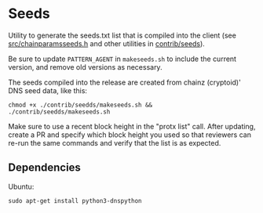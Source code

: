 # Seeds

Utility to generate the seeds.txt list that is compiled into the client
(see [src/chainparamsseeds.h](/src/chainparamsseeds.h) and other utilities in [contrib/seeds](/contrib/seeds)).

Be sure to update `PATTERN_AGENT` in `makeseeds.sh` to include the current version,
and remove old versions as necessary.

The seeds compiled into the release are created from chainz (cryptoid)' DNS seed data, like this:

    chmod +x ./contrib/seedds/makeseeds.sh && ./contrib/seedds/makeseeds.sh

Make sure to use a recent block height in the "protx list" call. After updating, create a PR and
specify which block height you used so that reviewers can re-run the same commands and verify
that the list is as expected.

## Dependencies

Ubuntu:

    sudo apt-get install python3-dnspython
